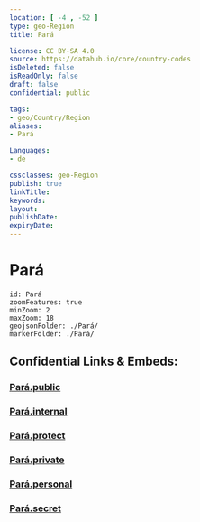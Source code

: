 ```yaml
---
location: [ -4 , -52 ] 
type: geo-Region
title: Pará

license: CC BY-SA 4.0
source: https://datahub.io/core/country-codes
isDeleted: false
isReadOnly: false
draft: false
confidential: public

tags:
- geo/Country/Region
aliases:
- Pará

Languages:
- de

cssclasses: geo-Region
publish: true
linkTitle: 
keywords: 
layout: 
publishDate: 
expiryDate: 
---
```


# Pará

```leaflet
id: Pará
zoomFeatures: true 
minZoom: 2 
maxZoom: 18
geojsonFolder: ./Pará/
markerFolder: ./Pará/
```


## Confidential Links & Embeds: 

### [Pará.public](/_public/\Earth\Continent\America~South\Brazil\states~BrazilPará.public.md) 

### [Pará.internal](/_internal/\Earth\Continent\America~South\Brazil\states~BrazilPará.internal.md) 

### [Pará.protect](/_protect/\Earth\Continent\America~South\Brazil\states~BrazilPará.protect.md) 

### [Pará.private](/_private/\Earth\Continent\America~South\Brazil\states~BrazilPará.private.md) 

### [Pará.personal](/_personal/\Earth\Continent\America~South\Brazil\states~BrazilPará.personal.md) 

### [Pará.secret](/_secret/\Earth\Continent\America~South\Brazil\states~BrazilPará.secret.md)

